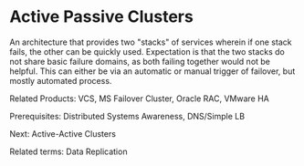 # Active Passive Clusters

An architecture that provides two "stacks" of services wherein if one stack fails, the other can be quickly used.  Expectation is that the two stacks do not share basic failure domains, as both failing together would not be helpful.  This can either be via an automatic or manual trigger of failover, but mostly automated process.

Related Products: VCS, MS Failover Cluster, Oracle RAC, VMware HA

Prerequisites: Distributed Systems Awareness, DNS/Simple LB

Next: Active-Active Clusters

Related terms: Data Replication